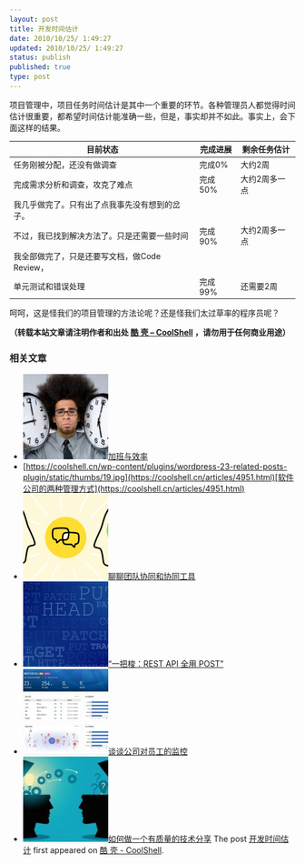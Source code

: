 ```yaml
---
layout: post
title: 开发时间估计
date: 2010/10/25/ 1:49:27
updated: 2010/10/25/ 1:49:27
status: publish
published: true
type: post
---
```



项目管理中，项目任务时间估计是其中一个重要的环节。各种管理员人都觉得时间估计很重要，都希望时间估计能准确一些，但是，事实却并不如此。事实上，会下面这样的结果。




| 目前状态 | 完成进展 | 剩余任务估计 |
| --- | --- | --- |
| 任务刚被分配，还没有做调查 | 完成0% | 大约2周 |
| 完成需求分析和调查，攻克了难点 | 完成50% | 大约2周多一点 |
| 我几乎做完了。只有出了点我事先没有想到的岔子。
不过，我已找到解决方法了。只是还需要一些时间 | 完成90% | 大约2周多一点 |
| 我全部做完了，只是还要写文档，做Code Review，
单元测试和错误处理 | 完成99% | 还需要2周 |


呵呵，这是怪我们的项目管理的方法论呢？还是怪我们太过草率的程序员呢？






**（转载本站文章请注明作者和出处 [酷 壳 – CoolShell](https://coolshell.cn/) ，请勿用于任何商业用途）**



### 相关文章

* [![加班与效率](../wp-content/uploads/2013/07/Work-Overtime-150x150.jpg)](https://coolshell.cn/articles/10217.html)[加班与效率](https://coolshell.cn/articles/10217.html)
* [https://coolshell.cn/wp-content/plugins/wordpress-23-related-posts-plugin/static/thumbs/19.jpg](https://coolshell.cn/articles/4951.html)[软件公司的两种管理方式](https://coolshell.cn/articles/4951.html)
* [![聊聊团队协同和协同工具](../wp-content/uploads/2022/10/communication-150x150.png)](https://coolshell.cn/articles/22298.html)[聊聊团队协同和协同工具](https://coolshell.cn/articles/22298.html)
* [![“一把梭：REST API 全用 POST”](../wp-content/uploads/2022/02/http_method-150x150.png)](https://coolshell.cn/articles/22173.html)[“一把梭：REST API 全用 POST”](https://coolshell.cn/articles/22173.html)
* [![谈谈公司对员工的监控](../wp-content/uploads/2022/02/monitoring-150x150.jpeg)](https://coolshell.cn/articles/22157.html)[谈谈公司对员工的监控](https://coolshell.cn/articles/22157.html)
* [![如何做一个有质量的技术分享](../wp-content/uploads/2021/07/knowledge_sharing-300x169-1-150x150.jpeg)](https://coolshell.cn/articles/21589.html)[如何做一个有质量的技术分享](https://coolshell.cn/articles/21589.html)
The post [开发时间估计](https://coolshell.cn/articles/3218.html) first appeared on [酷 壳 - CoolShell](https://coolshell.cn).



